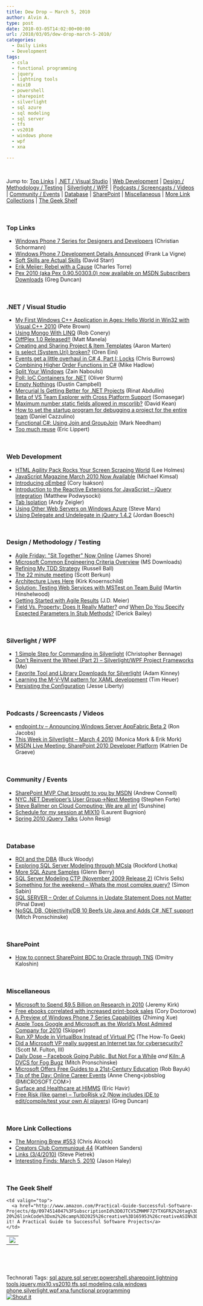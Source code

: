```yaml
---
title: Dew Drop – March 5, 2010
author: Alvin A.
type: post
date: 2010-03-05T14:02:00+00:00
url: /2010/03/05/dew-drop-march-5-2010/
categories:
  - Daily Links
  - Development
tags:
  - csla
  - functional programming
  - jquery
  - lightning tools
  - mix10
  - powershell
  - sharepoint
  - silverlight
  - sql azure
  - sql modeling
  - sql server
  - tfs
  - vs2010
  - windows phone
  - wpf
  - xna

---
```

&#160;

Jump to: [Top Links][1] | [.NET / Visual Studio][2] | [Web Development][3] | [Design / Methodology / Testing][4] | [Silverlight / WPF][5] | [Podcasts / Screencasts / Videos][6] | [Community / Events][7] | [Database][8] | [SharePoint][9] | [Miscellaneous][10] | [More Link Collections][11] | [The Geek Shelf][12] 

&#160;

### <a name="top"></a>Top Links

  * [Windows Phone 7 Series for Designers and Developers][13] (Christian Schormann)
  * [Windows Phone 7 Development Details Announced][14] (Frank La Vigne)
  * [Soft Skills are Actual Skills][15] (David Starr)
  * [Erik Meijer: Rebel with a Cause][16] (Charles Torre)
  * [Pex 2010 (aka Pex 0.90.50303.0) now available on MSDN Subscribers Downloads][17] (Greg Duncan)

&#160;

### <a name="dotnet"></a>.NET / Visual Studio

  * [My First Windows C++ Application in Ages: Hello World in Win32 with Visual C++ 2010][18] (Pete Brown)
  * [Using Mongo With LINQ][19] (Rob Conery)
  * [DiffPlex 1.0 Released!!][20] (Matt Manela)
  * [Creating and Sharing Project & Item Templates][21] (Aaron Marten)
  * [Is select (System.Uri) broken?][22] (Oren Eini)
  * [Events get a little overhaul in C# 4, Part I: Locks][23] (Chris Burrows)
  * [Combining Higher Order Functions in C#][24] (Mike Hadlow)
  * [Split Your Windows][25] (Zain Naboulsi)
  * [Poll: IoC Containers for .NET][26] (Oliver Sturm)
  * [Empty Nothings][27] (Dustin Campbell)
  * [Mercurial Is Getting Better for .NET Projects][28] (Rinat Abdullin)
  * [Beta of VS Team Explorer with Cross Platform Support][29] (Somasegar)
  * [Maximum number static fields allowed in mscorlib?][30] (David Kean)
  * [How to set the startup program for debugging a project for the entire team][31] (Daniel Cazzulino)
  * [Functional C#: Using Join and GroupJoin][32] (Mark Needham)
  * [Too much reuse][33] (Eric Lippert)

&#160;

### <a name="web"></a>Web Development

  * [HTML Agility Pack Rocks Your Screen Scraping World][34] (Lee Holmes)
  * [JavaScript Magazine March 2010 Now Available][35] (Michael Kimsal)
  * [Introducing oEmbed][36] (Cory Isakson)
  * [Introduction to the Reactive Extensions for JavaScript – jQuery Integration][37] (Matthew Podwysocki)
  * [Tab Isolation][38] (Andy Zeigler)
  * [Using Other Web Servers on Windows Azure][39] (Steve Marx)
  * [Using Delegate and Undelegate in jQuery 1.4.2][40] (Jordan Boesch)

&#160;

### <a name="design"></a>Design / Methodology / Testing

  * [Agile Friday: "Sit Together" Now Online][41] (James Shore)
  * [Microsoft Common Engineering Criteria Overview][42] (MS Downloads)
  * [Refining My TDD Strategy][43] (Russell Ball)
  * [The 22 minute meeting][44] (Scott Berkun)
  * [Architecture Lives Here][45] (Kirk Knoernschild)
  * [Solution: Testing Web Services with MSTest on Team Build][46] (Martin Hinshelwood)
  * [Getting Started with Agile Results][47] (J.D. Meier)
  * [Field Vs. Property: Does It Really Matter?][48] _and_&#160;[When Do You Specify Expected Parameters In Stub Methods?][49] (Derick Bailey)

&#160;

### <a name="silverlight"></a>Silverlight / WPF

  * [1 Simple Step for Commanding in Silverlight][50] (Christopher Bennage)
  * [Don&#8217;t Reinvent the Wheel (Part 2) &#8211; Silverlight/WPF Project Frameworks][51] (Me)
  * [Favorite Tool and Library Downloads for Silverlight][52] (Adam Kinney)
  * [Learning the M-V-VM pattern for XAML development][53] (Tim Heuer)
  * [Persisting the Configuration][54] (Jesse Liberty)

&#160;

### <a name="podcasts"></a>Podcasts / Screencasts / Videos

  * [endpoint.tv &#8211; Announcing Windows Server AppFabric Beta 2][55] (Ron Jacobs)
  * [This Week in Silverlight – March 4 2010][56] (Monica Mork & Erik Mork)
  * [MSDN Live Meeting: SharePoint 2010 Developer Platform][57] (Katrien De Graeve)

&#160;

### <a name="events"></a>Community / Events

  * [SharePoint MVP Chat brought to you by MSDN][58] (Andrew Connell)
  * [NYC .NET Developer’s User Group->Next Meeting][59] (Stephen Forte)
  * [Steve Ballmer on Cloud Computing: We are all in!][60] (Sunshine)
  * [Schedule for my session at MIX10][61] (Laurent Bugnion)
  * [Spring 2010 jQuery Talks][62] (John Resig)

&#160;

### <a name="db"></a>Database

  * [ROI and the DBA][63] (Buck Woody)
  * [Exploring SQL Server Modeling through MCsla][64] (Rockford Lhotka)
  * [More SQL Azure Samples][65] (Glenn Berry)
  * [SQL Server Modeling CTP (November 2009 Release 2)][66] (Chris Sells)
  * [Something for the weekend &#8211; Whats the most complex query?][67] (Simon Sabin)
  * [SQL SERVER – Order of Columns in Update Statement Does not Matter][68] (Pinal Dave)
  * [NoSQL DB, Objectivity/DB 10 Beefs Up Java and Adds C# .NET support][69] (Mitch Pronschinske)

&#160;

### <a name="sp"></a>SharePoint

  * [How to connect SharePoint BDC to Oracle through TNS][70] (Dmitry Kaloshin)

&#160;

### <a name="misc"></a>Miscellaneous

  * [Microsoft to Spend $9.5 Billion on Research in 2010][71] (Jeremy Kirk)
  * [Free ebooks correlated with increased print-book sales][72] (Cory Doctorow)
  * [A Preview of Windows Phone 7 Series Capabilities][73] (Zhiming Xue)
  * [Apple Tops Google and Microsoft as the World’s Most Admired Company for 2010][74] (Skipper)
  * [Run XP Mode in VirtualBox Instead of Virtual PC][75] (The How-To Geek)
  * [Did a Microsoft VP really suggest an Internet tax for cybersecurity?][76] (Scott M. Fulton, III)
  * [Daily Dose &#8211; Facebook Going Public, But Not For a While][77] _and_&#160;[Kiln: A DVCS for Fog Bugz][78] (Mitch Pronschinske)
  * [Microsoft Offers Free Guides to a 21st-Century Education][79] (Rob Bayuk)
  * [Tip of the Day: Online Career Events][80] (Anne Cheng<jobsblog @MICROSOFT.COM>)
  * [Surface and Healthcare at HIMMS][81] (Eric Havir)
  * [Free Risk (like game) – TurboRisk v2 (Now includes IDE to edit/compile/test your own AI players)][82] (Greg Duncan)

&#160;

### <a name="links"></a>More Link Collections

  * [The Morning Brew #553][83] (Chris Alcock)
  * [Creators Club Communiqué 44][84] (Kathleen Sanders)
  * [Links (3/4/2010)][85] (Steve Pietrek)
  * [Interesting Finds: March 5, 2010][86] (Jason Haley)

&#160;

### <a name="shelf"></a>The Geek Shelf

<table border="0" cellspacing="0" cellpadding="0">
  <tr>
    <td>
      <img data-recalc-dims="1" decoding="async" src="https://i0.wp.com/ecx.images-amazon.com/images/I/41dnmsHzQZL._SL160_.jpg?w=660" />
    </td>
    
    <td valign="top">
      <a href="http://www.amazon.com/Practical-Guide-Successful-Software-Projects/dp/0974514047%3FSubscriptionId%3D0JTCV5ZMHMF7ZYTXGFR2%26tag%3Dalvinashcraft-20%26linkCode%3Dxm2%26camp%3D2025%26creative%3D165953%26creativeASIN%3D0974514047">Ship it! A Practical Guide to Successful Software Projects</a>
    </td>
  </tr>
</table>

&#160;

<div style="padding-bottom: 0px; margin: 0px; padding-left: 0px; padding-right: 0px; display: inline; float: none; padding-top: 0px" id="scid:C16BAC14-9A3D-4c50-9394-FBFEF7A93539:2ce772b4-b3f1-416b-9e0c-343fd27b66a4" class="wlWriterSmartContent">
  <!--dotnetkickit-->
</div>

&#160;

<div style="padding-bottom: 0px; margin: 0px; padding-left: 0px; padding-right: 0px; display: inline; float: none; padding-top: 0px" id="scid:0767317B-992E-4b12-91E0-4F059A8CECA8:8e27ebac-669d-413c-8785-8bf19ecb44c9" class="wlWriterSmartContent">
  Technorati Tags: <a href="http://technorati.com/tags/sql+azure" rel="tag">sql azure</a>,<a href="http://technorati.com/tags/sql+server" rel="tag">sql server</a>,<a href="http://technorati.com/tags/powershell" rel="tag">powershell</a>,<a href="http://technorati.com/tags/sharepoint" rel="tag">sharepoint</a>,<a href="http://technorati.com/tags/lightning+tools" rel="tag">lightning tools</a>,<a href="http://technorati.com/tags/jquery" rel="tag">jquery</a>,<a href="http://technorati.com/tags/mix10" rel="tag">mix10</a>,<a href="http://technorati.com/tags/vs2010" rel="tag">vs2010</a>,<a href="http://technorati.com/tags/tfs" rel="tag">tfs</a>,<a href="http://technorati.com/tags/sql+modeling" rel="tag">sql modeling</a>,<a href="http://technorati.com/tags/csla" rel="tag">csla</a>,<a href="http://technorati.com/tags/windows+phone" rel="tag">windows phone</a>,<a href="http://technorati.com/tags/silverlight" rel="tag">silverlight</a>,<a href="http://technorati.com/tags/wpf" rel="tag">wpf</a>,<a href="http://technorati.com/tags/xna" rel="tag">xna</a>,<a href="http://technorati.com/tags/functional+programming" rel="tag">functional programming</a>
</div>

<div class="wlWriterHeaderFooter" style="margin:0px; padding:0px 0px 0px 0px;">
  <div class="shoutIt">
    <a rev="vote-for" href="http://dotnetshoutout.com/Submit?url=http%3a%2f%2fwww.alvinashcraft.com%2f2010%2f03%2f05%2fdew-drop-march-5-2010%2f&title=Dew+Drop+-+March+5%2c+2010"><img decoding="async" alt="Shout it" src="http://dotnetshoutout.com/image.axd?url=https://morningdew-bpc6g3a0fgaxdxcu.eastus2-01.azurewebsites.net/2010/03/05/dew-drop-march-5-2010/" style="border:0px" /></a>
  </div>
</div>

 [1]: https://morningdew-bpc6g3a0fgaxdxcu.eastus2-01.azurewebsites.net/#top
 [2]: https://morningdew-bpc6g3a0fgaxdxcu.eastus2-01.azurewebsites.net/#dotnet
 [3]: https://morningdew-bpc6g3a0fgaxdxcu.eastus2-01.azurewebsites.net/#web
 [4]: https://morningdew-bpc6g3a0fgaxdxcu.eastus2-01.azurewebsites.net/#design
 [5]: https://morningdew-bpc6g3a0fgaxdxcu.eastus2-01.azurewebsites.net/#silverlight
 [6]: https://morningdew-bpc6g3a0fgaxdxcu.eastus2-01.azurewebsites.net/#podcasts
 [7]: https://morningdew-bpc6g3a0fgaxdxcu.eastus2-01.azurewebsites.net/#events
 [8]: https://morningdew-bpc6g3a0fgaxdxcu.eastus2-01.azurewebsites.net/#db
 [9]: https://morningdew-bpc6g3a0fgaxdxcu.eastus2-01.azurewebsites.net/#sp
 [10]: https://morningdew-bpc6g3a0fgaxdxcu.eastus2-01.azurewebsites.net/#misc
 [11]: https://morningdew-bpc6g3a0fgaxdxcu.eastus2-01.azurewebsites.net/#links
 [12]: https://morningdew-bpc6g3a0fgaxdxcu.eastus2-01.azurewebsites.net/#shelf
 [13]: http://electricbeach.org/?p=413
 [14]: http://franksworld.com/blog/archive/2010/03/04/11904.aspx
 [15]: http://elegantcode.com/2010/03/04/soft-skills-are-actual-skills/
 [16]: http://channel9.msdn.com/shows/Behind+The+Code/Erik-Meijer-Rebel-with-a-Cause-Democratizing-the-Machine/
 [17]: http://coolthingoftheday.blogspot.com/2010/03/pex-2010-aka-pex-090503030-now.html
 [18]: http://feedproxy.google.com/~r/PeteBrown/~3/FWqqADn__tQ/my-first-windows-cplusplus-application-in-ages-hello-world-in-win32-with-visual-cplusplus-2010
 [19]: http://feedproxy.google.com/~r/wekeroad/EeKc/~3/nUHCEfcD1tM/using-mongo-with-linq
 [20]: http://blogs.msdn.com/matt/archive/2010/02/27/diffplex-1-0-released.aspx
 [21]: http://blogs.msdn.com/visualstudio/archive/2010/03/04/creating-and-sharing-project-item-templates.aspx
 [22]: http://feedproxy.google.com/~r/AyendeRahien/~3/7QUQHC6FSdk/is-select-system.uri-broken.aspx
 [23]: http://blogs.msdn.com/cburrows/archive/2010/03/05/events-get-a-little-overhaul-in-c-4-part-i-locks.aspx
 [24]: http://feedproxy.google.com/~r/CodeRant/~3/SRtv6MkqN-4/combining-higher-order-functions-in-c.html
 [25]: http://feedproxy.google.com/~r/zainnab/~3/NRXwOXItKjI/split-your-windows-vstipenv0004.aspx
 [26]: http://feeds.sturmnet.org/~r/sturmnet/~3/Y2A7r_NKs1o/poll-ioc-containers-for-net
 [27]: http://feedproxy.google.com/~r/DidItWithDotNet/~3/im7n9Q81CZw/EmptyNothings.aspx
 [28]: http://feeds.abdullin.com/~r/RinatAbdullin/~3/mbejjolPXlI/mercurial-is-getting-better-for-net-projects.html
 [29]: http://blogs.msdn.com/somasegar/archive/2010/03/04/beta-of-vs-team-explorer-with-cross-platform-support.aspx
 [30]: http://davesbox.com/archive/2010/03/04/maximum-number-of-allowed-static-fields-in-mscorlib.aspx
 [31]: http://www.clariusconsulting.net/blogs/kzu/archive/2010/03/05/Howtosetthestartupprogramfordebuggingaprojectfortheentireteam.aspx
 [32]: http://feedproxy.google.com/~r/MarkNeedham/~3/OTYgRK7TrrM/
 [33]: http://blogs.msdn.com/ericlippert/archive/2010/03/04/too-much-reuse.aspx
 [34]: http://www.leeholmes.com/blog/HTMLAgilityPackRocksYourScreenScrapingWorld.aspx
 [35]: http://feedproxy.google.com/~r/jsmag/~3/Id0bgXlBaHo/
 [36]: http://elegantcode.com/2010/03/05/introducing-oembed/
 [37]: http://feedproxy.google.com/~r/MatthewPodwysockisBlog/~3/b37TCFq0UTI/introduction-to-the-reactive-extensions-for-javascript-jquery-integration.aspx
 [38]: http://blogs.msdn.com/ie/archive/2010/03/04/tab-isolation.aspx
 [39]: http://blog.smarx.com/posts/using-other-web-servers-on-windows-azure
 [40]: http://feedproxy.google.com/~r/LearningJquery/~3/aXoZH0PEu8U/using-delegate-and-undelegate-in-jquery-1-4-2
 [41]: http://jamesshore.com/Blog/Agile-Friday-Sit-Together-Now-Online.html
 [42]: http://feedproxy.google.com/~r/MicrosoftDownloadCenter/~3/ji7h5siCV3Y/details.aspx
 [43]: http://feedproxy.google.com/~r/caffeinatedcoder/ProY/~3/Y6-SOFm_5Ps/
 [44]: http://www.scottberkun.com/blog/2010/the-22-minute-meeting/
 [45]: http://techdistrict.kirkk.com/2010/03/04/architecture-lives-here/
 [46]: http://feedproxy.google.com/~r/MartinHinshelwood/~3/P6vA72P_5BI/solution-testing-web-services-with-mstest-on-team-build.aspx
 [47]: http://feedproxy.google.com/~r/SourcesOfInsight/~3/zmXKAUsp0rU/
 [48]: http://feedproxy.google.com/~r/LosTechies/~3/pSHlikCD7_4/field-vs-property-does-it-really-matter.aspx
 [49]: http://feedproxy.google.com/~r/LosTechies/~3/oelwrwafmlE/when-do-you-specify-expected-parameters-in-stub-methods.aspx
 [50]: http://feeds.dzone.com/~r/zones/dotnet/~3/OTjDMMjBQIw/1-simple-step-commanding
 [51]: http://feeds.dzone.com/~r/zones/dotnet/~3/gmBYyRTDVR4/dont-reinvent-wheel-part-2
 [52]: http://adamkinney.wordpress.com/2010/03/04/favorite-tool-and-library-downloads-for-silverlight/
 [53]: http://feeds.timheuer.com/~r/timheuer/~3/VQd6Y3T8OjE/advanced-mvvm-book-for-silverlight-wpf.aspx
 [54]: http://feedproxy.google.com/~r/JesseLiberty-SilverlightGeek/~3/dQKf0jPMw-A/persisting-the-configuration.aspx
 [55]: http://channel9.msdn.com/shows/Endpoint/endpointtv-Announcing-Windows-Server-AppFabric-Beta-2/
 [56]: http://feeds.sparklingclient.com/~r/SparklingClient/~3/BGrQaKLKgY4/
 [57]: http://channel9.msdn.com/posts/katriendg/MSDN-Live-Meeting-SharePoint-2010--Office-2010/
 [58]: http://feedproxy.google.com/~r/AndrewConnell/~3/P2C3jX463Os/sharepoint-mvp-chat-brought-to-you-by-msdn.aspx
 [59]: http://feedproxy.google.com/~r/StephenFortesBlog/~3/2YN0azEt6Kg/PermaLink,guid,a12832a5-aef2-4d78-b19b-c3f1ec59c6c7.aspx
 [60]: http://feedproxy.google.com/~r/liveside/~3/gu7JH5lm-Vw/steve-ballmer-on-cloud-computing-we-are-all-in.aspx
 [61]: http://feedproxy.google.com/~r/galasoft/~3/A3ycnlxy-D4/schedule-for-my-session-at-mix10.aspx
 [62]: http://ejohn.org/blog/spring-2010-jquery-talks/
 [63]: http://blogs.msdn.com/buckwoody/archive/2010/03/04/roi-and-the-dba.aspx
 [64]: http://www.lhotka.net/weblog/ExploringSQLServerModelingThroughMCsla.aspx
 [65]: http://www.sqlservercentral.com/blogs/glennberry/archive/2010/03/05/more-sql-azure-samples.aspx
 [66]: http://sellsbrothers.com/news/showTopic.aspx?ixTopic=2331
 [67]: http://feedproxy.google.com/~r/SimonsSqlServerStuff/~3/clol4eY3Vy8/Something-for-the-weekend---Whats-the-most-complex-query-.aspx
 [68]: http://blog.sqlauthority.com/2010/03/05/sql-server-order-of-columns-in-update-statement-does-not-matter/
 [69]: http://feeds.dzone.com/~r/zones/dotnet/~3/M6B4htUYIng/nosql-db-objectivitydb-10
 [70]: http://lightningtools.com/blog/archive/2010/03/04/how-to-connect-sharepoint-bdc-to-oracle-through-tns.aspx
 [71]: http://www.pcworld.com/article/190780/microsoft_to_spend_95_billion_on_research_in_2010.html
 [72]: http://feedproxy.google.com/~r/boingboing/iBag/~3/fB8WADZejSk/free-ebooks-correlat.html
 [73]: http://blogs.msdn.com/zxue/archive/2010/03/04/a-preview-of-windows-phone-7-series-capabilities.aspx
 [74]: http://feedproxy.google.com/~r/RedmondPie/~3/LRFdh6dp2yU/
 [75]: http://feeds.gawker.com/~r/lifehacker/full/~3/v_sYsGTADIw/run-xp-mode-in-virtualbox-instead-of-virtual-pc
 [76]: http://feeds.betanews.com/~r/bn/~3/BvqAvGTYyxs/1267742693
 [77]: http://feeds.dzone.com/~r/zones/dotnet/~3/WjUcJEO9BMA/dzone-daily-dose-35
 [78]: http://feeds.dzone.com/~r/zones/dotnet/~3/AEW9lYd3r6E/kiln-dvcs-fog-bugz
 [79]: http://blogs.technet.com/microsoft_blog/archive/2010/03/05/microsoft-offers-free-guides-to-a-21st-century-education.aspx
 [80]: http://microsoftjobsblog.com/blog/online-career-events/
 [81]: http://blogs.msdn.com/surface/archive/2010/03/04/surface-and-healthcare-at-himms.aspx
 [82]: http://coolthingoftheday.blogspot.com/2010/03/free-risk-like-game-turborisk-v2-now.html
 [83]: http://feedproxy.google.com/~r/ReflectivePerspective/~3/31SOHd5POic/
 [84]: http://blogs.msdn.com/xna/archive/2010/03/04/creators-club-communiqu-44.aspx
 [85]: http://spietrek.blogspot.com/2010/03/links-342010.html
 [86]: http://jasonhaley.com/blog/post.aspx?id=71299484-fbbe-4993-a3a5-396965ec941f
